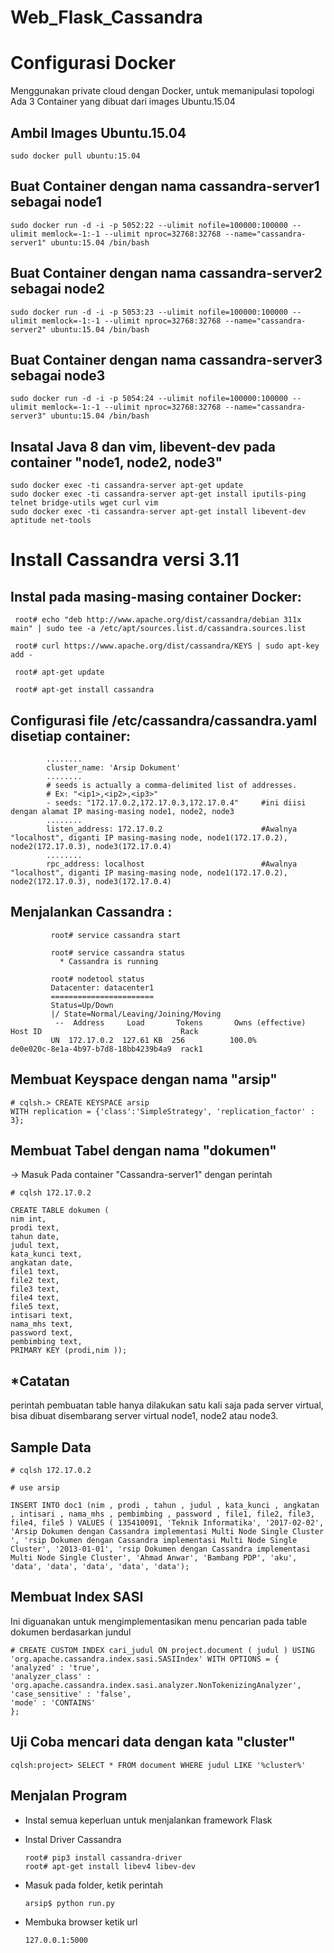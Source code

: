 # Web_Flask_Cassandra

# Configurasi Docker
Menggunakan private cloud dengan Docker, untuk memanipulasi topologi 
Ada 3 Container yang dibuat dari images Ubuntu.15.04

## Ambil Images Ubuntu.15.04

    sudo docker pull ubuntu:15.04

## Buat Container dengan nama cassandra-server1 sebagai node1
    sudo docker run -d -i -p 5052:22 --ulimit nofile=100000:100000 --ulimit memlock=-1:-1 --ulimit nproc=32768:32768 --name="cassandra-server1" ubuntu:15.04 /bin/bash
            
## Buat Container dengan nama cassandra-server2 sebagai node2
    sudo docker run -d -i -p 5053:23 --ulimit nofile=100000:100000 --ulimit memlock=-1:-1 --ulimit nproc=32768:32768 --name="cassandra-server2" ubuntu:15.04 /bin/bash
            
## Buat Container dengan nama cassandra-server3 sebagai node3
    sudo docker run -d -i -p 5054:24 --ulimit nofile=100000:100000 --ulimit memlock=-1:-1 --ulimit nproc=32768:32768 --name="cassandra-server3" ubuntu:15.04 /bin/bash

## Insatal Java 8 dan vim, libevent-dev pada container "node1, node2, node3"
    sudo docker exec -ti cassandra-server apt-get update
    sudo docker exec -ti cassandra-server apt-get install iputils-ping telnet bridge-utils wget curl vim
    sudo docker exec -ti cassandra-server apt-get install libevent-dev aptitude net-tools

# Install Cassandra versi 3.11
## Instal pada masing-masing container Docker:
            
     root# echo "deb http://www.apache.org/dist/cassandra/debian 311x main" | sudo tee -a /etc/apt/sources.list.d/cassandra.sources.list
            
     root# curl https://www.apache.org/dist/cassandra/KEYS | sudo apt-key add -

     root# apt-get update
            
     root# apt-get install cassandra
            
## Configurasi file /etc/cassandra/cassandra.yaml disetiap container:

            ........
            cluster_name: 'Arsip Dokument'
            ........
            # seeds is actually a comma-delimited list of addresses.
            # Ex: "<ip1>,<ip2>,<ip3>"
            - seeds: "172.17.0.2,172.17.0.3,172.17.0.4"     #ini diisi dengan alamat IP masing-masing node1, node2, node3
            ........
            listen_address: 172.17.0.2                      #Awalnya "localhost", diganti IP masing-masing node, node1(172.17.0.2), node2(172.17.0.3), node3(172.17.0.4)
            ........
            rpc_address: localhost                          #Awalnya "localhost", diganti IP masing-masing node, node1(172.17.0.2), node2(172.17.0.3), node3(172.17.0.4)

## Menjalankan Cassandra :
          
             root# service cassandra start
             
             root# service cassandra status
               * Cassandra is running
               
             root# nodetool status
             Datacenter: datacenter1
             =======================
             Status=Up/Down
             |/ State=Normal/Leaving/Joining/Moving
              --  Address     Load       Tokens       Owns (effective)  Host ID                               Rack
             UN  172.17.0.2  127.61 KB  256          100.0%            de0e020c-8e1a-4b97-b7d8-18bb4239b4a9  rack1


## Membuat Keyspace dengan nama "arsip"
    # cqlsh.> CREATE KEYSPACE arsip
    WITH replication = {'class':'SimpleStrategy', 'replication_factor' : 3};
    
## Membuat Tabel dengan nama "dokumen"
-> Masuk Pada container "Cassandra-server1" dengan perintah
    
    # cqlsh 172.17.0.2
   
    CREATE TABLE dokumen (
    nim int,
    prodi text,
    tahun date,
    judul text,
    kata_kunci text,
    angkatan date,
    file1 text,
    file2 text,
    file3 text,
    file4 text,
    file5 text,
    intisari text,
    nama_mhs text,
    password text,
    pembimbing text,
    PRIMARY KEY (prodi,nim ));

## *Catatan
perintah pembuatan table hanya dilakukan satu kali saja pada server virtual, bisa dibuat disembarang server virtual node1, node2 atau node3.

## Sample Data
    # cqlsh 172.17.0.2
    
    # use arsip

    INSERT INTO doc1 (nim , prodi , tahun , judul , kata_kunci , angkatan , intisari , nama_mhs , pembimbing , password , file1, file2, file3, file4, file5 ) VALUES ( 135410091, 'Teknik Informatika', '2017-02-02', 'Arsip Dokumen dengan Cassandra implementasi Multi Node Single Cluster ', 'rsip Dokumen dengan Cassandra implementasi Multi Node Single Cluster', '2013-01-01', 'rsip Dokumen dengan Cassandra implementasi Multi Node Single Cluster', 'Ahmad Anwar', 'Bambang PDP', 'aku', 'data', 'data', 'data', 'data', 'data');

## Membuat Index SASI
Ini diguanakan untuk mengimplementasikan menu pencarian pada table dokumen berdasarkan jundul
       
    # CREATE CUSTOM INDEX cari_judul ON project.document ( judul ) USING 'org.apache.cassandra.index.sasi.SASIIndex' WITH OPTIONS = { 
    'analyzed' : 'true', 
    'analyzer_class' : 'org.apache.cassandra.index.sasi.analyzer.NonTokenizingAnalyzer', 
    'case_sensitive' : 'false', 
    'mode' : 'CONTAINS' 
    };


## Uji Coba mencari data dengan kata "cluster"
    cqlsh:project> SELECT * FROM document WHERE judul LIKE '%cluster%'


## Menjalan Program
- Instal semua keperluan untuk menjalankan framework Flask
- Instal Driver Cassandra
    
      root# pip3 install cassandra-driver
      root# apt-get install libev4 libev-dev
     
- Masuk pada folder, ketik perintah
      
      arsip$ python run.py
- Membuka browser ketik url
      
      127.0.0.1:5000
      



             
             
               

            
